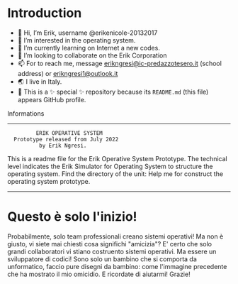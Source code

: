 # Introduction
- 👋 Hi, I’m Erik, username @erikenicole-20132017
- 👀 I’m interested in the operating system.
- 🌱 I’m currently learning on Internet a new codes.
- 💞️ I’m looking to collaborate on the Erik Corporation
- 📫 For to reach me, message erikngresi@ic-predazzotesero.it (school address) or erikngresi1@outlook.it
- 🌏 I live in Italy.
- 🍃 This is a ✨ special ✨ repository because its `README.md` (this file) appears GitHub profile.

Informations
***********************************************
             ERIK OPERATIVE SYSTEM
      Prototype released from July 2022
              by Erik Ngresi.
This is a readme file for the Erik Operative 
System Prototype. The technical level indicates the 
Erik Simulator for Operating System to structure 
the operating system. 
Find the directory of the unit: Help me for construct 
the operating system prototype. 
***********************************************

# Questo è solo l'inizio!
Probabilmente, solo team professionali creano sistemi operativi!
Ma non è giusto, vi siete mai chiesti cosa significhi "amicizia"?
E' certo che solo grandi collaboratori vi stiano costruento sistemi operativi.
Ma essere un sviluppatore di codici! Sono solo un bambino che
si comporta da unformatico, faccio pure disegni da bambino: 
come l'immagine precedente che ha mostrato il mio omicidio.
E ricordate di aiutarmi! Grazie!
